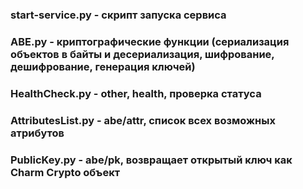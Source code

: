 ### start-service.py - скрипт запуска сервиса
### ABE.py - криптографические функции (сериализация объектов в байты и десериализация, шифрование, дешифрование, генерация ключей)
### HealthCheck.py - other, health, проверка статуса
### AttributesList.py - abe/attr, список всех возможных атрибутов
### PublicKey.py - abe/pk, возвращает открытый ключ как Charm Crypto объект